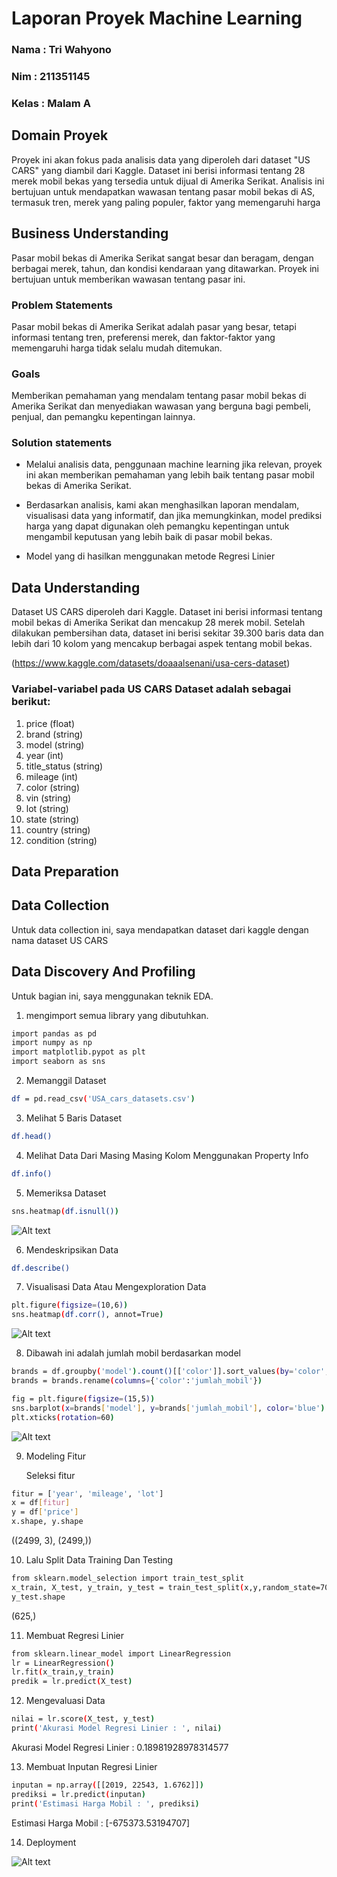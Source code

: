 # Laporan Proyek Machine Learning
### Nama : Tri Wahyono
### Nim : 211351145
### Kelas : Malam A

## Domain Proyek

Proyek ini akan fokus pada analisis data yang diperoleh dari dataset "US CARS" yang diambil dari Kaggle. Dataset ini berisi informasi tentang 28 merek mobil bekas yang tersedia untuk dijual di Amerika Serikat. Analisis ini bertujuan untuk mendapatkan wawasan tentang pasar mobil bekas di AS, termasuk tren, merek yang paling populer, faktor yang memengaruhi harga

## Business Understanding

Pasar mobil bekas di Amerika Serikat sangat besar dan beragam, dengan berbagai merek, tahun, dan kondisi kendaraan yang ditawarkan. Proyek ini bertujuan untuk memberikan wawasan tentang pasar ini.

### Problem Statements

Pasar mobil bekas di Amerika Serikat adalah pasar yang besar, tetapi informasi tentang tren, preferensi merek, dan faktor-faktor yang memengaruhi harga tidak selalu mudah ditemukan.

### Goals

Memberikan pemahaman yang mendalam tentang pasar mobil bekas di Amerika Serikat dan menyediakan wawasan yang berguna bagi pembeli, penjual, dan pemangku kepentingan lainnya.

### Solution statements

- Melalui analisis data, penggunaan machine learning jika relevan, proyek ini akan memberikan pemahaman yang lebih baik tentang pasar mobil bekas di Amerika Serikat.
-  Berdasarkan analisis, kami akan menghasilkan laporan mendalam, visualisasi data yang informatif, dan jika memungkinkan, model prediksi harga yang dapat digunakan oleh pemangku kepentingan untuk mengambil keputusan yang lebih baik di pasar mobil bekas.

- Model yang di hasilkan menggunakan metode Regresi Linier

## Data Understanding

Dataset US CARS diperoleh dari Kaggle. Dataset ini berisi informasi tentang mobil bekas di Amerika Serikat dan mencakup 28 merek mobil. Setelah dilakukan pembersihan data, dataset ini berisi sekitar 39.300 baris data dan lebih dari 10 kolom yang mencakup berbagai aspek tentang mobil bekas.

(https://www.kaggle.com/datasets/doaaalsenani/usa-cers-dataset)

### Variabel-variabel pada US CARS  Dataset adalah sebagai berikut:
1. price (float)
2. brand (string)
3. model (string)
4. year (int)
5. title_status (string)
6. mileage (int)
7. color (string)
8. vin (string)
9. lot (string)
10. state (string)
11. country (string)
12. condition (string)


## Data Preparation

## Data Collection
Untuk data collection ini, saya mendapatkan dataset dari kaggle dengan nama dataset US CARS


## Data Discovery And Profiling

Untuk bagian ini, saya menggunakan teknik EDA.<br>

1. mengimport semua library yang dibutuhkan.
``` bash
import pandas as pd
import numpy as np
import matplotlib.pypot as plt
import seaborn as sns
```

2. Memanggil Dataset
``` bash
df = pd.read_csv('USA_cars_datasets.csv')
```

3. Melihat 5 Baris Dataset
``` bash
df.head()
```
4. Melihat Data Dari Masing Masing Kolom Menggunakan Property Info 
``` bash
df.info()
```

5. Memeriksa Dataset 
```  bash
sns.heatmap(df.isnull())
```
![Alt text](Dataset.png) <br>

6. Mendeskripsikan Data
``` bash
df.describe()
```

7. Visualisasi Data Atau Mengexploration Data
``` bash
plt.figure(figsize=(10,6))
sns.heatmap(df.corr(), annot=True)
```
![Alt text](Dataset2.png) <br>

8. Dibawah ini adalah jumlah mobil berdasarkan model
``` bash
brands = df.groupby('model').count()[['color']].sort_values(by='color', ascending=True).reset_index()
brands = brands.rename(columns={'color':'jumlah_mobil'})
```

``` bash
fig = plt.figure(figsize=(15,5))
sns.barplot(x=brands['model'], y=brands['jumlah_mobil'], color='blue')
plt.xticks(rotation=60)
```
![Alt text](Dataset3.png) <br>

9. Modeling Fitur

    Seleksi fitur
``` bash
fitur = ['year', 'mileage', 'lot']
x = df[fitur]
y = df['price']
x.shape, y.shape
```
((2499, 3), (2499,))

10. Lalu Split Data Training Dan Testing
``` bash
from sklearn.model_selection import train_test_split
x_train, X_test, y_train, y_test = train_test_split(x,y,random_state=70)
y_test.shape
```
(625,)

11. Membuat Regresi Linier
``` bash
from sklearn.linear_model import LinearRegression
lr = LinearRegression()
lr.fit(x_train,y_train)
predik = lr.predict(X_test)
```
12. Mengevaluasi Data
``` bash
nilai = lr.score(X_test, y_test)
print('Akurasi Model Regresi Linier : ', nilai)
```
Akurasi Model Regresi Linier :  0.18981928978314577

13. Membuat Inputan Regresi Linier
``` bash
inputan = np.array([[2019, 22543, 1.6762]])
prediksi = lr.predict(inputan)
print('Estimasi Harga Mobil : ', prediksi)
```
Estimasi Harga Mobil :  [-675373.53194707]

14. Deployment

![Alt text](Dataset4.png)

